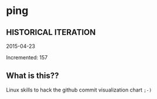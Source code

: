 # ping

## HISTORICAL ITERATION
2015-04-23

Incremented: 157

## What is this?? 
Linux skills to hack the github commit visualization chart `;-)`
